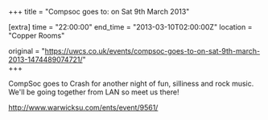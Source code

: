 +++
title = "Compsoc goes to: on Sat 9th March 2013"

[extra]
time = "22:00:00"
end_time = "2013-03-10T02:00:00Z"
location = "Copper Rooms"

original = "https://uwcs.co.uk/events/compsoc-goes-to-on-sat-9th-march-2013-1474489074721/"    
+++

CompSoc goes to Crash for another night of fun, silliness and rock music. We'll be going together from LAN so meet us there\!

http://www.warwicksu.com/ents/event/9561/

